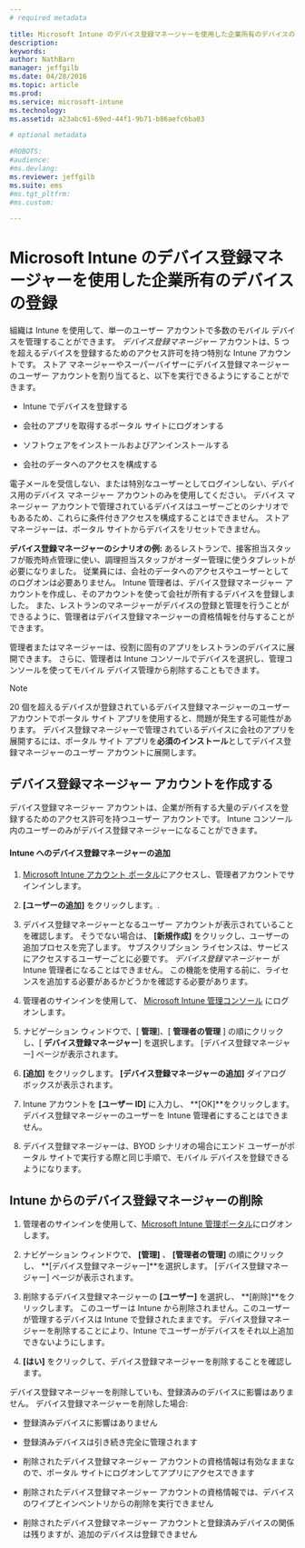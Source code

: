 ```yaml
---
# required metadata

title: Microsoft Intune のデバイス登録マネージャーを使用した企業所有のデバイスの登録 | Microsoft Intune
description:
keywords:
author: NathBarn
manager: jeffgilb
ms.date: 04/28/2016
ms.topic: article
ms.prod:
ms.service: microsoft-intune
ms.technology:
ms.assetid: a23abc61-69ed-44f1-9b71-b86aefc6ba03

# optional metadata

#ROBOTS:
#audience:
#ms.devlang:
ms.reviewer: jeffgilb
ms.suite: ems
#ms.tgt_pltfrm:
#ms.custom:

---
```


# Microsoft Intune のデバイス登録マネージャーを使用した企業所有のデバイスの登録
組織は Intune を使用して、単一のユーザー アカウントで多数のモバイル デバイスを管理することができます。 *デバイス登録マネージャー* アカウントは、5 つを超えるデバイスを登録するためのアクセス許可を持つ特別な Intune アカウントです。 ストア マネージャーやスーパーバイザーにデバイス登録マネージャーのユーザー アカウントを割り当てると、以下を実行できるようにすることができます。

-   Intune でデバイスを登録する

-   会社のアプリを取得するポータル サイトにログオンする

-   ソフトウェアをインストールおよびアンインストールする

-   会社のデータへのアクセスを構成する

電子メールを受信しない、または特別なユーザーとしてログインしない、デバイス用のデバイス マネージャー アカウントのみを使用してください。 デバイス マネージャー アカウントで管理されているデバイスはユーザーごとのシナリオでもあるため、これらに条件付きアクセスを構成することはできません。 ストア マネージャーは、ポータル サイトからデバイスをリセットできません。

**デバイス登録マネージャーのシナリオの例:**
あるレストランで、接客担当スタッフが販売時点管理に使い、調理担当スタッフがオーダー管理に使うタブレットが必要になりました。 従業員には、会社のデータへのアクセスやユーザーとしてのログオンは必要ありません。 Intune 管理者は、デバイス登録マネージャー アカウントを作成し、そのアカウントを使って会社が所有するデバイスを登録しました。 また、レストランのマネージャーがデバイスの登録と管理を行うことができるように、管理者はデバイス登録マネージャーの資格情報を付与することができます。

管理者またはマネージャーは、役割に固有のアプリをレストランのデバイスに展開できます。 さらに、管理者は Intune コンソールでデバイスを選択し、管理コンソールを使ってモバイル デバイス管理から削除することもできます。

> [!NOTE]
> 20 個を超えるデバイスが登録されているデバイス登録マネージャーのユーザー アカウントでポータル サイト アプリを使用すると、問題が発生する可能性があります。 デバイス登録マネージャーで管理されているデバイスに会社のアプリを展開するには、ポータル サイト アプリを**必須のインストール**としてデバイス登録マネージャーのユーザー アカウントに展開します。

## デバイス登録マネージャー アカウントを作成する
デバイス登録マネージャー アカウントは、企業が所有する大量のデバイスを登録するためのアクセス許可を持つユーザー アカウントです。 Intune コンソール内のユーザーのみがデバイス登録マネージャーになることができます。

#### Intune へのデバイス登録マネージャーの追加

1.  [Microsoft Intune アカウント ポータル](http://go.microsoft.com/fwlink/?LinkId=698854)にアクセスし、管理者アカウントでサインインします。

2.  **[ユーザーの追加]** をクリックします。.

3.  デバイス登録マネージャーとなるユーザー アカウントが表示されていることを確認します。 そうでない場合は、 **[新規作成]** をクリックし、ユーザーの追加プロセスを完了します。 サブスクリプション ライセンスは、サービスにアクセスするユーザーごとに必要です。 *デバイス登録マネージャー* が Intune 管理者になることはできません。 この機能を使用する前に、ライセンスを追加する必要があるかどうかを確認する必要があります。

4.  管理者のサインインを使用して、 [Microsoft Intune 管理コンソール](http://manage.microsoft.com) にログオンします。

5.  ナビゲーション ウィンドウで、[ **管理**]、[ **管理者の管理** ] の順にクリックし、[ **デバイス登録マネージャー**] を選択します。 [デバイス登録マネージャー] ページが表示されます。

6.  **[追加]** をクリックします。 **[デバイス登録マネージャーの追加]** ダイアログ ボックスが表示されます。

7.  Intune アカウントを **[ユーザー ID]** に入力し、 **[OK]**をクリックします。 デバイス登録マネージャーのユーザーを Intune 管理者にすることはできません。

8.  デバイス登録マネージャーは、BYOD シナリオの場合にエンド ユーザーがポータル サイトで実行する際と同じ手順で、モバイル デバイスを登録できるようになります。

## Intune からのデバイス登録マネージャーの削除

1.  管理者のサインインを使用して、[Microsoft Intune 管理ポータル](http://manage.microsoft.com)にログオンします。

2.  ナビゲーション ウィンドウで、 **[管理]** 、 **[管理者の管理]** の順にクリックし、 **[デバイス登録マネージャー]**を選択します。 [デバイス登録マネージャー] ページが表示されます。

3.  削除するデバイス登録マネージャーの **[ユーザー]** を選択し、 **[削除]**をクリックします。 このユーザーは Intune から削除されません。このユーザーが管理するデバイスは Intune で登録されたままです。 デバイス登録マネージャーを削除することにより、Intune でユーザーがデバイスをそれ以上追加できないようにします。

4.  **[はい]** をクリックして、デバイス登録マネージャーを削除することを確認します。

デバイス登録マネージャーを削除していも、登録済みのデバイスに影響はありません。 デバイス登録マネージャーを削除した場合:

-   登録済みデバイスに影響はありません

-   登録済みデバイスは引き続き完全に管理されます

-   削除されたデバイス登録マネージャー アカウントの資格情報は有効なままなので、ポータル サイトにログオンしてアプリにアクセスできます

-   削除されたデバイス登録マネージャー アカウントの資格情報では、デバイスのワイプとインベントリからの削除を実行できません

-   削除されたデバイス登録マネージャー アカウントと登録済みデバイスの関係は残りますが、追加のデバイスは登録できません


<!--HONumber=May16_HO1-->


